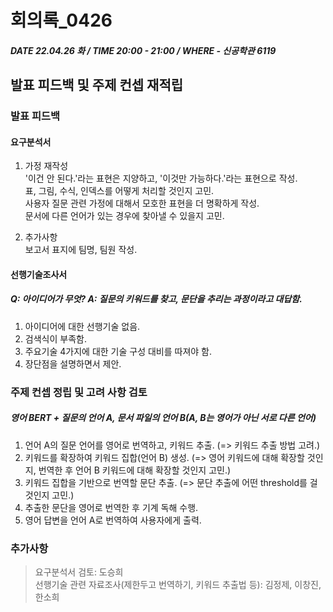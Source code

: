 # 회의록_0426

##### DATE 22.04.26 화 / TIME 20:00 - 21:00 / WHERE - 신공학관 6119

## 발표 피드백 및 주제 컨셉 재적립

### 발표 피드백
#### 요구분석서
1. 가정 재작성\
'이건 안 된다.'라는 표현은 지양하고, '이것만 가능하다.'라는 표현으로 작성.\
표, 그림, 수식, 인덱스를 어떻게 처리할 것인지 고민.\
사용자 질문 관련 가정에 대해서 모호한 표현을 더 명확하게 작성.\
문서에 다른 언어가 있는 경우에 찾아낼 수 있을지 고민.

2. 추가사항\
보고서 표지에 팀명, 팀원 작성.

#### 선행기술조사서
##### Q: 아이디어가 무엇? A: 질문의 키워드를 찾고, 문단을 추리는 과정이라고 대답함.
1. 아이디어에 대한 선행기술 없음.
2. 검색식이 부족함.
3. 주요기술 4가지에 대한 기술 구성 대비를 따져야 함.
4. 장단점을 설명하면서 제안.

### 주제 컨셉 정립 및 고려 사항 검토
##### 영어 BERT + 질문의 언어 A, 문서 파일의 언어 B(A, B는 영어가 아닌 서로 다른 언어)
1. 언어 A의 질문 언어를 영어로 번역하고, 키워드 추출. (=> 키워드 추출 방법 고려.)
2. 키워드를 확장하여 키워드 집합(언어 B) 생성. (=> 영어 키워드에 대해 확장할 것인지, 번역한 후 언어 B 키워드에 대해 확장할 것인지 고민.)
3. 키워드 집합을 기반으로 번역할 문단 추출. (=> 문단 추출에 어떤 threshold를 걸 것인지 고민.)
4. 추출한 문단을 영어로 번역한 후 기계 독해 수행.
5. 영어 답변을 언어 A로 번역하여 사용자에게 출력.

### 추가사항
> 요구분석서 검토: 도승희\
> 선행기술 관련 자료조사(제한두고 번역하기, 키워드 추출법 등): 김정제, 이창진, 한소희
